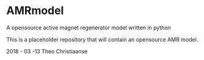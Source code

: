 # AMRmodel
A opensource active magnet regenerator model written in python

This is a placeholder repository that will contain an opensource AMR model. 

2018 - 03 -13 
Theo Christiaanse

